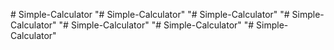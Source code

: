 
#   S i m p l e - C a l c u l a t o r 
 
"# Simple-Calculator" 
"# Simple-Calculator" 
"# Simple-Calculator" 
"# Simple-Calculator" 
"# Simple-Calculator" 
"# Simple-Calculator" 
